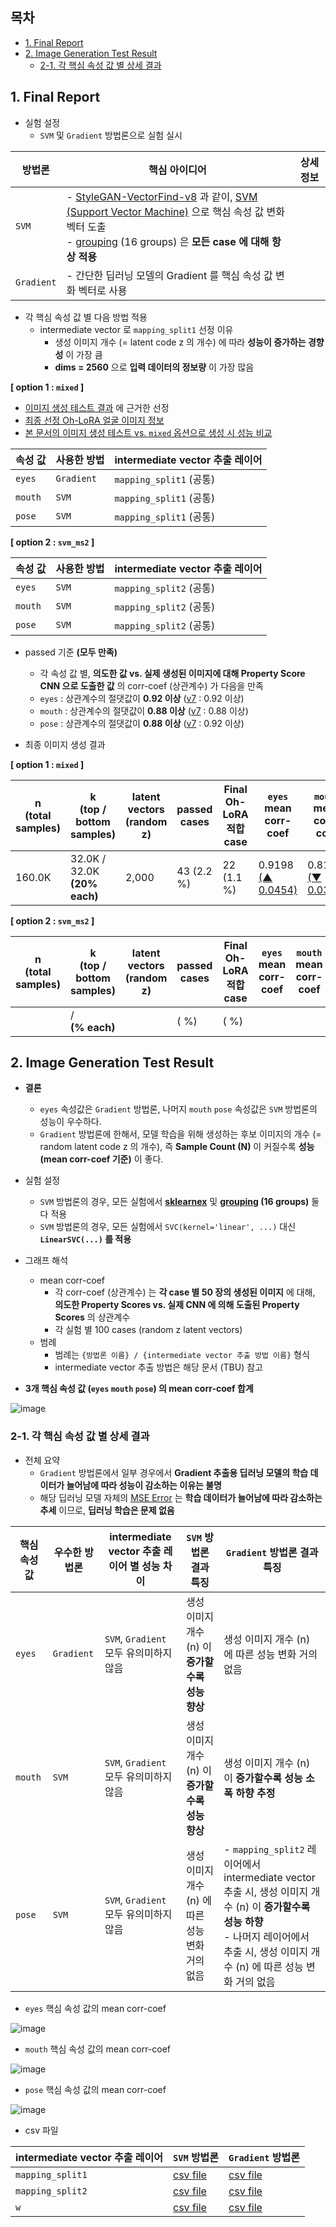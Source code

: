 ## 목차

* [1. Final Report](#1-final-report)
* [2. Image Generation Test Result](#2-image-generation-test-result)
  * [2-1. 각 핵심 속성 값 별 상세 결과](#2-1-각-핵심-속성-값-별-상세-결과)

## 1. Final Report

* 실험 설정
  * ```SVM``` 및 ```Gradient``` 방법론으로 실험 실시

| 방법론            | 핵심 아이디어                                                                                                                                                                                                                                                                                                                                                                                                                                                                                                                                              | 상세 정보 |
|----------------|------------------------------------------------------------------------------------------------------------------------------------------------------------------------------------------------------------------------------------------------------------------------------------------------------------------------------------------------------------------------------------------------------------------------------------------------------------------------------------------------------------------------------------------------------|-------|
| ```SVM```      | - [StyleGAN-VectorFind-v8](../../../2025_05_26_OhLoRA_v3/stylegan/README.md#3-3-stylegan-finetune-v8-기반-핵심-속성값-변환-intermediate-w-vector-탐색-stylegan-vectorfind-v8) 과 같이, [SVM (Support Vector Machine)](https://github.com/WannaBeSuperteur/AI-study/blob/main/AI%20Basics/Machine%20Learning%20Models/%EB%A8%B8%EC%8B%A0%EB%9F%AC%EB%8B%9D_%EB%AA%A8%EB%8D%B8_SVM.md) 으로 핵심 속성 값 변화 벡터 도출<br>- [grouping](../../../2025_05_26_OhLoRA_v3/stylegan/stylegan_vectorfind_v8/image_generation_report.md#2-grouping) (16 groups) 은 **모든 case 에 대해 항상 적용** |       |
| ```Gradient``` | - 간단한 딥러닝 모델의 Gradient 를 핵심 속성 값 변화 벡터로 사용                                                                                                                                                                                                                                                                                                                                                                                                                                                                                                           |       |

* 각 핵심 속성 값 별 다음 방법 적용
  * intermediate vector 로 ```mapping_split1``` 선정 이유
    * 생성 이미지 개수 (= latent code z 의 개수) 에 따라 **성능이 증가하는 경향성** 이 가장 큼
    * **dims = 2560** 으로 **입력 데이터의 정보량** 이 가장 많음

**[ option 1 : ```mixed``` ]**

* [이미지 생성 테스트 결과](#2-image-generation-test-result) 에 근거한 선정
* [최종 선정 Oh-LoRA 얼굴 이미지 정보](final_OhLoRA_info_mixed.md)
* [본 문서의 이미지 생성 테스트 vs. ```mixed``` 옵션으로 생성 시 성능 비교](performance_compare_mixed.md)

| 속성 값        | 사용한 방법         | intermediate vector 추출 레이어 |
|-------------|----------------|----------------------------|
| ```eyes```  | ```Gradient``` | ```mapping_split1``` (공통)  |
| ```mouth``` | ```SVM```      | ```mapping_split1``` (공통)  |
| ```pose```  | ```SVM```      | ```mapping_split1``` (공통)  |

**[ option 2 : ```svm_ms2``` ]**

| 속성 값        | 사용한 방법    | intermediate vector 추출 레이어 |
|-------------|-----------|----------------------------|
| ```eyes```  | ```SVM``` | ```mapping_split2``` (공통)  |
| ```mouth``` | ```SVM``` | ```mapping_split2``` (공통)  |
| ```pose```  | ```SVM``` | ```mapping_split2``` (공통)  |

* passed 기준 **(모두 만족)**
  * 각 속성 값 별, **의도한 값 vs. 실제 생성된 이미지에 대해 Property Score CNN 으로 도출한 값** 의 corr-coef (상관계수) 가 다음을 만족 
  * ```eyes``` : 상관계수의 절댓값이 **0.92 이상** ([v7](../../../2025_05_02_OhLoRA_v2/stylegan/stylegan_vectorfind_v7/svm_train_report/img_generation_test_result.md) : 0.92 이상)
  * ```mouth``` : 상관계수의 절댓값이 **0.88 이상** ([v7](../../../2025_05_02_OhLoRA_v2/stylegan/stylegan_vectorfind_v7/svm_train_report/img_generation_test_result.md) : 0.88 이상)
  * ```pose``` : 상관계수의 절댓값이 **0.88 이상** ([v7](../../../2025_05_02_OhLoRA_v2/stylegan/stylegan_vectorfind_v7/svm_train_report/img_generation_test_result.md) : 0.92 이상)

* 최종 이미지 생성 결과

**[ option 1 : ```mixed``` ]**

| n<br>(total samples) | k<br>(top / bottom samples)      | latent vectors<br>(random z) | passed cases | Final Oh-LoRA 적합 case | ```eyes``` mean corr-coef                                                                                                       | ```mouth``` mean corr-coef                                                                                                      | ```pose``` mean corr-coef                                                                                                       | details<br>(csv)                                                                           |
|----------------------|----------------------------------|------------------------------|--------------|-----------------------|---------------------------------------------------------------------------------------------------------------------------------|---------------------------------------------------------------------------------------------------------------------------------|---------------------------------------------------------------------------------------------------------------------------------|--------------------------------------------------------------------------------------------|
| 160.0K               | 32.0K / 32.0K <br>**(20% each)** | 2,000                        | 43 (2.2 %)   | 22 (1.1 %)            | 0.9198<br>[(▲ 0.0454)](../../../2025_05_26_OhLoRA_v3/stylegan/stylegan_vectorfind_v8/image_generation_report.md#1-final-report) | 0.8159<br>[(▼ 0.0306)](../../../2025_05_26_OhLoRA_v3/stylegan/stylegan_vectorfind_v8/image_generation_report.md#1-final-report) | 0.8372<br>[(▼ 0.0363)](../../../2025_05_26_OhLoRA_v3/stylegan/stylegan_vectorfind_v8/image_generation_report.md#1-final-report) | [csv file](image_generation_report/test_result_mapping_split1_160K%20(final,%20mixed).csv) |

**[ option 2 : ```svm_ms2``` ]**

| n<br>(total samples) | k<br>(top / bottom samples) | latent vectors<br>(random z) | passed cases | Final Oh-LoRA 적합 case | ```eyes``` mean corr-coef | ```mouth``` mean corr-coef | ```pose``` mean corr-coef | details<br>(csv) |
|----------------------|-----------------------------|------------------------------|--------------|-----------------------|---------------------------|----------------------------|---------------------------|------------------|
|                      | / <br>**(% each)**          |                              | ( %)         | ( %)                  |                           |                            |                           |                  |

## 2. Image Generation Test Result

* **결론**
  * ```eyes``` 속성값은 ```Gradient``` 방법론, 나머지 ```mouth``` ```pose``` 속성값은 ```SVM``` 방법론의 성능이 우수하다. 
  * ```Gradient``` 방법론에 한해서, 모델 학습을 위해 생성하는 후보 이미지의 개수 (= random latent code z 의 개수), 즉 **Sample Count (N)** 이 커질수록 **성능 (mean corr-coef 기준)** 이 좋다.

* 실험 설정
  * ```SVM``` 방법론의 경우, 모든 실험에서 **[sklearnex](https://medium.com/intel-analytics-software/from-hours-to-minutes-600x-faster-svm-647f904c31ae)** 및 **[grouping](../../../2025_05_26_OhLoRA_v3/stylegan/stylegan_vectorfind_v8/image_generation_report.md#2-grouping) (16 groups)** 둘 다 적용
  * ```SVM``` 방법론의 경우, 모든 실험에서 ```SVC(kernel='linear', ...)``` 대신 **```LinearSVC(...)``` 를 적용**

* 그래프 해석
  * mean corr-coef
    * 각 corr-coef (상관계수) 는 **각 case 별 50 장의 생성된 이미지** 에 대해, **의도한 Property Scores vs. 실제 CNN 에 의해 도출된 Property Scores** 의 상관계수
    * 각 실험 별 100 cases (random z latent vectors)
  * 범례
    * 범례는 ```{방법론 이름} / {intermediate vector 추출 방법 이름}``` 형식
    * intermediate vector 추출 방법은 해당 문서 (TBU) 참고

* **3개 핵심 속성 값 (```eyes``` ```mouth``` ```pose```) 의 mean corr-coef 합계**

![image](../../../images/250607_15.PNG)

### 2-1. 각 핵심 속성 값 별 상세 결과

* 전체 요약
  * ```Gradient``` 방법론에서 일부 경우에서 **Gradient 추출용 딥러닝 모델의 학습 데이터가 늘어남에 따라 성능이 감소하는 이유는 불명**
  * 해당 딥러닝 모델 자체의 [MSE Error](https://github.com/WannaBeSuperteur/AI-study/blob/main/AI%20Basics/Deep%20Learning%20Basics/%EB%94%A5%EB%9F%AC%EB%8B%9D_%EA%B8%B0%EC%B4%88_Loss_function.md#2-1-mean-squared-error-mse) 는 **학습 데이터가 늘어남에 따라 감소하는 추세** 이므로, **딥러닝 학습은 문제 없음** 

| 핵심 속성 값     | 우수한 방법론        | intermediate vector 추출 레이어 별 성능 차이    | ```SVM``` 방법론 결과 특징             | ```Gradient``` 방법론 결과 특징                                                                                                                   |
|-------------|----------------|---------------------------------------|---------------------------------|--------------------------------------------------------------------------------------------------------------------------------------------|
| ```eyes```  | ```Gradient``` | ```SVM```, ```Gradient``` 모두 유의미하지 않음 | 생성 이미지 개수 (n) 이 **증가할수록 성능 향상** | 생성 이미지 개수 (n) 에 따른 성능 변화 거의 없음                                                                                                             |
| ```mouth``` | ```SVM```      | ```SVM```, ```Gradient``` 모두 유의미하지 않음 | 생성 이미지 개수 (n) 이 **증가할수록 성능 향상** | 생성 이미지 개수 (n) 이 **증가할수록 성능 소폭 하향 추정**                                                                                                      |
| ```pose```  | ```SVM```      | ```SVM```, ```Gradient``` 모두 유의미하지 않음 | 생성 이미지 개수 (n) 에 따른 성능 변화 거의 없음  | - ```mapping_split2``` 레이어에서 intermediate vector 추출 시, 생성 이미지 개수 (n) 이 **증가할수록 성능 하향**<br>- 나머지 레이어에서 추출 시, 생성 이미지 개수 (n) 에 따른 성능 변화 거의 없음 |

* ```eyes``` 핵심 속성 값의 mean corr-coef 

![image](../../../images/250607_12.PNG)

* ```mouth``` 핵심 속성 값의 mean corr-coef

![image](../../../images/250607_13.PNG)

* ```pose``` 핵심 속성 값의 mean corr-coef

![image](../../../images/250607_14.PNG)

* csv 파일

| intermediate vector 추출 레이어 | ```SVM``` 방법론                                              | ```Gradient``` 방법론                                              |
|----------------------------|------------------------------------------------------------|-----------------------------------------------------------------|
| ```mapping_split1```       | [csv file](test_result/test_result_svm_mapping_split1.csv) | [csv file](test_result/test_result_gradient_mapping_split1.csv) |
| ```mapping_split2```       | [csv file](test_result/test_result_svm_mapping_split2.csv) | [csv file](test_result/test_result_gradient_mapping_split2.csv) |
| ```w```                    | [csv file](test_result/test_result_svm_w.csv)              | [csv file](test_result/test_result_gradient_w.csv)              |

